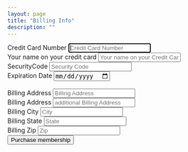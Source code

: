 ```yaml
---
layout: page
title: "Billing Info"
description: ""
---
```


<div class="container">
    <form class="form">
        <label for="inputCreditCardNumber" class="sr-only">Credit Card Number</label>
        <input type="username" id="inputCreditCardNumber" class="form-control" placeholder="Credit Card Number" required autofocus />
        <br />
        <label for="inputBillersFullName" class="sr-only">Your name on your credit card</label>
        <input type="text" id="inputBillersFullName" class="form-control" placeholder="Your name on your Credit Card" required autofocus />
        <br />
        <label for="inputSecurityCode" class="sr-only">SecurityCode</label>
        <input type="text" id="inputSecurityCode" class="form-control" placeholder="Security Code" required autofocus />
        <br />
        <label for="inputExpirationDate" class="sr-only">Expiration Date</label>
        <input type="date" id="inputExpirationDate" class="form-control" placeholder="Expiration Date" required autofocus />
        <br />
        <br />
        <label for="inputBillingAddress" class="sr-only">Billing Address</label>
        <input type="text" id="inputBillingAddress" class="form-control" placeholder="Billing Address" required autofocus />
        <br />
        <label for="inputBillingAddress2" class="sr-only">Billing Address</label>
        <input type="text" id="inputBillingAddress2" class="form-control" placeholder="additional Billing Address" required autofocus />
        <br />
        <label for="inputCity" class="sr-only">Billing City</label>
        <input type="text" id="inputCity" class="form-control" placeholder="City" required autofocus />
        <br />
        <label for="inputState" class="sr-only">Billing State</label>
        <input type="text" id="inputState" class="form-control" placeholder="State" required autofocus />
        <br />
        <label for="inputZip" class="sr-only">Billing Zip</label>
        <input type="text" id="inputState" class="form-control" placeholder="Zip" required autofocus />
        <br />
        <button class="btn btn-lg btn-primary btn-block" onclick="location.href='{{ site.baseurl }}/'">Purchase membership</button>
    </form>
</div>